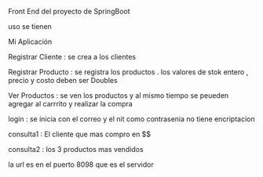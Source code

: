 Front End 
del proyecto de SpringBoot 

uso 
se tienen 

Mi Aplicación

Registrar Cliente  : se crea a los clientes

Registrar Producto : se registra los productos  . los valores de stok entero  , precio y  costo deben ser Doubles 

Ver Productos  : se ven los productos y al mismo tiempo se peueden agregar al carrrito y realizar la compra

login  : se inicia con el correo y el nit como contrasenia no tiene encriptacion 

consulta1 : El cliente que mas compro en $$

consulta2  : los 3 productos mas vendidos

la url es en el puerto 8098 que es el servidor
